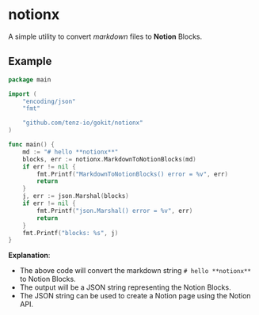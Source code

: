 # notionx

A simple utility to convert *markdown* files to **Notion** Blocks.

## Example

```go 
package main

import (
	"encoding/json"
	"fmt"

	"github.com/tenz-io/gokit/notionx"
)

func main() {
	md := "# hello **notionx**"
	blocks, err := notionx.MarkdownToNotionBlocks(md)
	if err != nil {
		fmt.Printf("MarkdownToNotionBlocks() error = %v", err)
		return
	}
	j, err := json.Marshal(blocks)
	if err != nil {
		fmt.Printf("json.Marshal() error = %v", err)
		return
	}
	fmt.Printf("blocks: %s", j)
}

```

**Explanation**:

- The above code will convert the markdown string `# hello **notionx**` to Notion Blocks.
- The output will be a JSON string representing the Notion Blocks.
- The JSON string can be used to create a Notion page using the Notion API.

